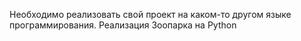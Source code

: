 Необходимо реализовать свой проект на каком-то другом языке программирования.
Реализация Зоопарка на Python